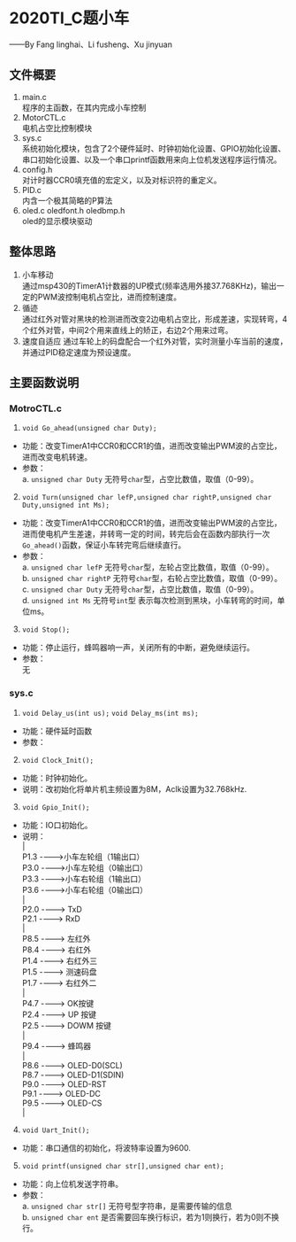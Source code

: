 # 2020TI_C题小车
——By Fang linghai、Li fusheng、Xu jinyuan
## 文件概要
1. main.c  
程序的主函数，在其内完成小车控制
2. MotorCTL.c  
电机占空比控制模块
3. sys.c  
系统初始化模块，包含了2个硬件延时、时钟初始化设置、GPIO初始化设置、串口初始化设置、以及一个串口printf函数用来向上位机发送程序运行情况。
4. config.h  
对计时器CCR0填充值的宏定义，以及对标识符的重定义。
5. PID.c  
内含一个极其简略的P算法
6. oled.c oledfont.h oledbmp.h  
oled的显示模块驱动
## 整体思路
1. 小车移动  
通过msp430的TimerA1计数器的UP模式(频率选用外接37.768KHz)，输出一定的PWM波控制电机占空比，进而控制速度。
2. 循迹  
通过红外对管对黑块的检测进而改变2边电机占空比，形成差速，实现转弯，4个红外对管，中间2个用来直线上的矫正，右边2个用来过弯。
3. 速度自适应
通过车轮上的码盘配合一个红外对管，实时测量小车当前的速度，并通过PID稳定速度为预设速度。
## 主要函数说明
### MotroCTL.c
1. `void Go_ahead(unsigned char Duty);`

* 功能：改变TimerA1中CCR0和CCR1的值，进而改变输出PWM波的占空比，进而改变电机转速。
* 参数：  
a. `unsigned char Duty` 无符号`char`型，占空比数值，取值（0-99）。
2. `void Turn(unsigned char lefP,unsigned char rightP,unsigned char Duty,unsigned int Ms);`

* 功能：改变TimerA1中CCR0和CCR1的值，进而改变输出PWM波的占空比，进而使电机产生差速，并转弯一定的时间，转完后会在函数内部执行一次`Go_ahead()`函数，保证小车转完弯后继续直行。
* 参数：  
a. `unsigned char lefP` 无符号`char`型，左轮占空比数值，取值（0-99）。  
b. `unsigned char rightP` 无符号`char`型，右轮占空比数值，取值（0-99）。  
c. `unsigned char Duty` 无符号`char`型，占空比数值，取值（0-99）。  
d. `unsigned int Ms` 无符号`int`型 表示每次检测到黑块，小车转弯的时间，单位ms。
3. `void Stop();`

* 功能：停止运行，蜂鸣器响一声，关闭所有的中断，避免继续运行。
* 参数：  
无
### sys.c
1. `void Delay_us(int us);`  `void Delay_ms(int ms);`  
* 功能：硬件延时函数
* 参数：  

2. `void Clock_Init();`  
* 功能：时钟初始化。
* 说明：改初始化将单片机主频设置为8M，Aclk设置为32.768kHz.
3. `void Gpio_Init();`  
* 功能：IO口初始化。
* 说明：  
|  
P1.3 ---->小车左轮组（1输出口）  
P3.0 ---->小车左轮组（0输出口）  
P3.3 ---->小车右轮组（1输出口）  
P3.6 ---->小车右轮组（0输出口）  
|  
P2.0 ----> TxD  
P2.1 ----> RxD  
|  
P8.5 ----> 左红外  
P8.4 ----> 右红外  
P1.4 ----> 右红外三  
P1.5 ----> 测速码盘  
P1.7 ----> 右红外二  
|  
P4.7 ----> OK按键  
P2.4 ----> UP 按键  
P2.5 ----> DOWM 按键  
|  
P9.4 ----> 蜂鸣器  
|  
P8.6 ----> OLED-D0(SCL)  
P8.7 ----> OLED-D1(SDIN)  
P9.0 ----> OLED-RST  
P9.1 ----> OLED-DC  
P9.5 ----> OLED-CS  
|  
4. `void Uart_Init();`  
* 功能：串口通信的初始化，将波特率设置为9600.
5. `void printf(unsigned char str[],unsigned char ent);`  
* 功能：向上位机发送字符串。
* 参数：  
a. `unsigned char str[]` 无符号型字符串，是需要传输的信息  
b. `unsigned char ent` 是否需要回车换行标识，若为1则换行，若为0则不换行。 
